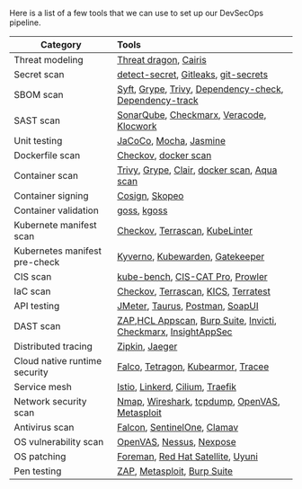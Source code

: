 <p>Here is a list of a few tools that we can use to set up our DevSecOps pipeline.</p>

<table>
  <thead>
    <tr>
      <th>Category</th>
      <th style="text-align: left">Tools</th>
    </tr>
  </thead>
  <tbody>
    <tr>
      <td>Threat modeling</td>
      <td style="text-align: left">
<a href="https://owasp.org/www-project-threat-dragon/" rel="nofollow" target="_blank">Threat dragon</a>, <a href="https://cairis.org/cairis/tmdocsmore/" rel="nofollow" target="_blank">Cairis</a>
</td>
    </tr>
    <tr>
      <td>Secret scan</td>
      <td style="text-align: left">
<a href="https://github.com/Yelp/detect-secrets" rel="nofollow" target="_blank">detect-secret</a>, <a href="https://github.com/zricethezav/gitleaks" rel="nofollow" target="_blank">Gitleaks</a>, <a href="https://github.com/awslabs/git-secrets" rel="nofollow" target="_blank">git-secrets</a>
</td>
    </tr>
    <tr>
      <td>SBOM scan</td>
      <td style="text-align: left">
<a href="https://github.com/anchore/syft" rel="nofollow" target="_blank">Syft</a>, <a href="https://github.com/anchore/grype" rel="nofollow" target="_blank">Grype</a>, <a href="https://github.com/aquasecurity/trivy" rel="nofollow" target="_blank">Trivy</a>, <a href="https://owasp.org/www-project-dependency-check/" rel="nofollow" target="_blank">Dependency-check</a>, <a href="https://github.com/DependencyTrack/dependency-track" rel="nofollow" target="_blank">Dependency-track</a>
</td>
    </tr>
    <tr>
      <td>SAST scan</td>
      <td style="text-align: left">
<a href="https://github.com/SonarSource/sonarqube" rel="nofollow" target="_blank">SonarQube</a>, <a href="https://checkmarx.com/product/cxsast-source-code-scanning/" rel="nofollow" target="_blank">Checkmarx</a>, <a href="https://www.veracode.com/products/binary-static-analysis-sast" rel="nofollow" target="_blank">Veracode</a>, <a href="https://www.perforce.com/products/klocwork" rel="nofollow" target="_blank">Klocwork</a>
</td>
    </tr>
    <tr>
      <td>Unit testing</td>
      <td style="text-align: left">
<a href="https://github.com/jacoco/jacoco" rel="nofollow" target="_blank">JaCoCo</a>, <a href="https://mochajs.org/" rel="nofollow" target="_blank">Mocha</a>, <a href="https://jasmine.github.io/" rel="nofollow" target="_blank">Jasmine</a>
</td>
    </tr>
    <tr>
      <td>Dockerfile scan</td>
      <td style="text-align: left">
<a href="https://github.com/bridgecrewio/checkov" rel="nofollow" target="_blank">Checkov</a>, <a href="https://docs.docker.com/engine/scan/" rel="nofollow" target="_blank">docker scan</a>
</td>
    </tr>
    <tr>
      <td>Container scan</td>
      <td style="text-align: left">
<a href="https://github.com/aquasecurity/trivy" rel="nofollow" target="_blank">Trivy</a>, <a href="https://github.com/anchore/grype" rel="nofollow" target="_blank">Grype</a>, <a href="https://github.com/quay/clair" rel="nofollow" target="_blank">Clair</a>, <a href="https://docs.docker.com/engine/scan/" rel="nofollow" target="_blank">docker scan</a>, <a href="https://www.aquasec.com/products/container-analysis/" rel="nofollow" target="_blank">Aqua scan</a>
</td>
    </tr>
    <tr>
      <td>Container signing</td>
      <td style="text-align: left">
<a href="https://github.com/sigstore/cosign" rel="nofollow" target="_blank">Cosign</a>, <a href="https://github.com/containers/skopeo" rel="nofollow" target="_blank">Skopeo</a>
</td>
    </tr>
    <tr>
      <td>Container validation</td>
      <td style="text-align: left">
<a href="https://github.com/aelsabbahy/goss" rel="nofollow" target="_blank">goss</a>, <a href="https://github.com/aelsabbahy/goss/tree/master/extras/kgoss" rel="nofollow" target="_blank">kgoss</a>
</td>
    </tr>
    <tr>
      <td>Kubernete manifest scan</td>
      <td style="text-align: left">
<a href="https://github.com/bridgecrewio/checkov" rel="nofollow" target="_blank">Checkov</a>, <a href="https://github.com/tenable/terrascan" rel="nofollow" target="_blank">Terrascan</a>, <a href="https://github.com/stackrox/kube-linter" rel="nofollow" target="_blank">KubeLinter</a>
</td>
    </tr>
    <tr>
      <td>Kubernetes manifest pre-check</td>
      <td style="text-align: left">
<a href="https://github.com/kyverno/kyverno" rel="nofollow" target="_blank">Kyverno</a>, <a href="https://www.kubewarden.io/" rel="nofollow" target="_blank">Kubewarden</a>, <a href="https://github.com/open-policy-agent/gatekeeper" rel="nofollow" target="_blank">Gatekeeper</a>
</td>
    </tr>
    <tr>
      <td>CIS scan</td>
      <td style="text-align: left">
<a href="https://github.com/aquasecurity/kube-bench" rel="nofollow" target="_blank">kube-bench</a>, <a href="https://www.cisecurity.org/cybersecurity-tools/cis-cat-pro" rel="nofollow" target="_blank">CIS-CAT Pro</a>, <a href="https://github.com/prowler-cloud/prowler" rel="nofollow" target="_blank">Prowler</a>
</td>
    </tr>
    <tr>
      <td>IaC scan</td>
      <td style="text-align: left">
<a href="https://github.com/bridgecrewio/checkov" rel="nofollow" target="_blank">Checkov</a>, <a href="https://github.com/tenable/terrascan" rel="nofollow" target="_blank">Terrascan</a>, <a href="https://github.com/Checkmarx/kics" rel="nofollow" target="_blank">KICS</a>, <a href="https://github.com/gruntwork-io/terratest" rel="nofollow" target="_blank">Terratest</a>
</td>
    </tr>
    <tr>
      <td>API testing</td>
      <td style="text-align: left">
<a href="https://github.com/apache/jmeter" rel="nofollow" target="_blank">JMeter</a>, <a href="https://github.com/Blazemeter/taurus" rel="nofollow" target="_blank">Taurus</a>, <a href="https://www.postman.com/" rel="nofollow" target="_blank">Postman</a>, <a href="https://github.com/SmartBear/soapui" rel="nofollow" target="_blank">SoapUI</a>
</td>
    </tr>
    <tr>
      <td>DAST scan</td>
      <td style="text-align: left">
<a href="https://owasp.org/www-project-zap/" rel="nofollow" target="_blank">ZAP</a>,<a href="https://www.hcltechsw.com/appscan" rel="nofollow" target="_blank">HCL Appscan</a>, <a href="https://portswigger.net/burp" rel="nofollow" target="_blank">Burp Suite</a>, <a href="https://www.invicti.com/learn/dynamic-application-security-testing-dast/" rel="nofollow" target="_blank">Invicti</a>, <a href="https://checkmarx.com/product/application-security-platform/" rel="nofollow" target="_blank">Checkmarx</a>, <a href="https://www.rapid7.com/products/insightappsec/" rel="nofollow" target="_blank">InsightAppSec</a>
</td>
    </tr>
    <tr>
      <td>Distributed tracing</td>
      <td style="text-align: left">
<a href="https://github.com/openzipkin/zipkin" rel="nofollow" target="_blank">Zipkin</a>, <a href="https://github.com/jaegertracing/jaeger" rel="nofollow" target="_blank">Jaeger</a>
</td>
    </tr>
    <tr>
      <td>Cloud native runtime security</td>
      <td style="text-align: left">
<a href="https://github.com/falcosecurity/falco" rel="nofollow" target="_blank">Falco</a>, <a href="https://github.com/cilium/tetragon" rel="nofollow" target="_blank">Tetragon</a>, <a href="https://github.com/kubearmor/KubeArmor" rel="nofollow" target="_blank">Kubearmor</a>, <a href="https://github.com/aquasecurity/tracee" rel="nofollow" target="_blank">Tracee</a>
</td>
    </tr>
    <tr>
      <td>Service mesh</td>
      <td style="text-align: left">
<a href="https://github.com/istio/istio" rel="nofollow" target="_blank">Istio</a>, <a href="https://github.com/linkerd/linkerd2" rel="nofollow" target="_blank">Linkerd</a>, <a href="https://github.com/cilium/cilium" rel="nofollow" target="_blank">Cilium</a>, <a href="https://github.com/traefik/traefik" rel="nofollow" target="_blank">Traefik</a>
</td>
    </tr>
    <tr>
      <td>Network security scan</td>
      <td style="text-align: left">
<a href="https://github.com/nmap/nmap" rel="nofollow" target="_blank">Nmap</a>, <a href="https://github.com/wireshark/wireshark" rel="nofollow" target="_blank">Wireshark</a>, <a href="https://www.tcpdump.org/" rel="nofollow" target="_blank">tcpdump</a>, <a href="https://github.com/greenbone/openvas-scanner" rel="nofollow" target="_blank">OpenVAS</a>, <a href="https://docs.rapid7.com/metasploit/discovery-scan/" rel="nofollow" target="_blank">Metasploit</a>
</td>
    </tr>
    <tr>
      <td>Antivirus scan</td>
      <td style="text-align: left">
<a href="https://www.crowdstrike.com/products/endpoint-security/falcon-prevent-antivirus/" rel="nofollow" target="_blank">Falcon</a>, <a href="https://www.sentinelone.com/" rel="nofollow" target="_blank">SentinelOne</a>, <a href="http://www.clamav.net/" rel="nofollow" target="_blank">Clamav</a>
</td>
    </tr>
    <tr>
      <td>OS vulnerability scan</td>
      <td style="text-align: left">
<a href="https://github.com/greenbone/openvas-scanner" rel="nofollow" target="_blank">OpenVAS</a>, <a href="https://www.tenable.com/products/nessus" rel="nofollow" target="_blank">Nessus</a>, <a href="https://www.rapid7.com/products/nexpose/" rel="nofollow" target="_blank">Nexpose</a>
</td>
    </tr>
    <tr>
      <td>OS patching</td>
      <td style="text-align: left">
<a href="https://www.theforeman.org/" rel="nofollow" target="_blank">Foreman</a>, <a href="https://www.redhat.com/en/technologies/management/satellite" rel="nofollow" target="_blank">Red Hat Satellite</a>, <a href="https://www.uyuni-project.org/" rel="nofollow" target="_blank">Uyuni</a>
</td>
    </tr>
    <tr>
      <td>Pen testing</td>
      <td style="text-align: left">
<a href="https://owasp.org/www-project-zap/" rel="nofollow" target="_blank">ZAP</a>, <a href="https://www.metasploit.com/" rel="nofollow" target="_blank">Metasploit</a>, <a href="https://portswigger.net/burp" rel="nofollow" target="_blank">Burp Suite</a>
</td>
    </tr>
  </tbody>
</table>
